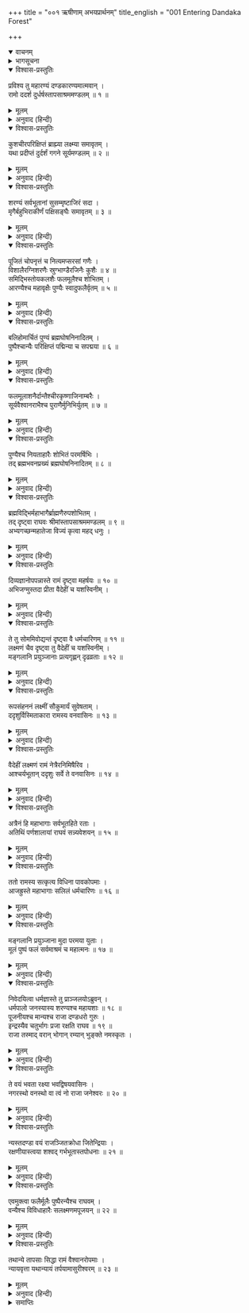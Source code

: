 +++
title = "००१ ऋषीणाम् अभयप्रार्थनम्"
title_english = "001 Entering Dandaka Forest"

+++
<details open><summary>वाचनम्</summary>
<div caption="श्रीराम-हरिसीताराममूर्ति-घनपाठिभ्यां वचनम्" class="audioEmbed" src="https://archive.org/download/Ramayana-recitation-Sriram-harisItArAmamUrti-Ghanapaati-v2/Kanda_3/Kanda_3_ARK-001-Rusheenam_Abhaya_Prathanam.mp3"></div>
</details>

<details><summary>भागसूचना</summary>

1. श्रीराम, लक्ष्मण और सीताका तापसोंके आश्रममण्डलमें सत्कार
</details>

<details open><summary>विश्वास-प्रस्तुतिः</summary>

प्रविश्य तु महारण्यं दण्डकारण्यमात्मवान् ।  
रामो ददर्श दुर्धर्षस्तापसाश्रममण्डलम् ॥ १ ॥
</details>

<details><summary>मूलम्</summary>

प्रविश्य तु महारण्यं दण्डकारण्यमात्मवान् ।  
रामो ददर्श दुर्धर्षस्तापसाश्रममण्डलम् ॥ १ ॥
</details>

<details><summary>अनुवाद (हिन्दी)</summary>

दण्डकारण्य नामक महान् वनमें प्रवेश करके मनको वशमें रखनेवाले दुर्जय वीर श्रीरामने तपस्वी मुनियोंके बहुत-से आश्रम देखे ॥ १ ॥
</details>

<details open><summary>विश्वास-प्रस्तुतिः</summary>

कुशचीरपरिक्षिप्तं ब्राह्म्या लक्ष्म्या समावृतम् ।  
यथा प्रदीप्तं दुर्दर्शं गगने सूर्यमण्डलम् ॥ २ ॥
</details>

<details><summary>मूलम्</summary>

कुशचीरपरिक्षिप्तं ब्राह्म्या लक्ष्म्या समावृतम् ।  
यथा प्रदीप्तं दुर्दर्शं गगने सूर्यमण्डलम् ॥ २ ॥
</details>

<details><summary>अनुवाद (हिन्दी)</summary>

वहाँ कुश और वल्कल वस्त्र फैले हुए थे । वह आश्रममण्डल ऋषियोंकी ब्रह्मविद्याके अभ्याससे प्रकट हुए विलक्षण तेजसे व्याप्त था, इसलिये आकाशमें प्रकाशित होनेवाले दुर्दर्श सूर्य-मण्डलकी भाँति वह भूतलपर उद्दीप्त हो रहा था । राक्षस आदिके लिये उसकी ओर देखना भी कठिन था ॥ २ ॥
</details>

<details open><summary>विश्वास-प्रस्तुतिः</summary>

शरण्यं सर्वभूतानां सुसम्मृष्टाजिरं सदा ।  
मृगैर्बहुभिराकीर्णं पक्षिसङ्घैः समावृतम् ॥ ३ ॥
</details>

<details><summary>मूलम्</summary>

शरण्यं सर्वभूतानां सुसम्मृष्टाजिरं सदा ।  
मृगैर्बहुभिराकीर्णं पक्षिसङ्घैः समावृतम् ॥ ३ ॥
</details>

<details><summary>अनुवाद (हिन्दी)</summary>

वह आश्रमसमुदाय सभी प्राणियोंको शरण देनेवाला था । उसका आँगन सदा झाड़ने-बुहारनेसे स्वच्छ बना रहता था । वहाँ बहुत-से वन्य पशु भरे रहते थे और पक्षियोंके समुदाय भी उसे सब ओरसे घेरे रहते थे ॥
</details>

<details open><summary>विश्वास-प्रस्तुतिः</summary>

पूजितं चोपनृत्तं च नित्यमप्सरसां गणैः ।  
विशालैरग्निशरणैः स्रुग्भाण्डैरजिनैः कुशैः ॥ ४ ॥  
समिद्भिस्तोयकलशैः फलमूलैश्च शोभितम् ।  
आरण्यैश्च महावृक्षैः पुण्यैः स्वादुफलैर्वृतम् ॥ ५ ॥
</details>

<details><summary>मूलम्</summary>

पूजितं चोपनृत्तं च नित्यमप्सरसां गणैः ।  
विशालैरग्निशरणैः स्रुग्भाण्डैरजिनैः कुशैः ॥ ४ ॥  
समिद्भिस्तोयकलशैः फलमूलैश्च शोभितम् ।  
आरण्यैश्च महावृक्षैः पुण्यैः स्वादुफलैर्वृतम् ॥ ५ ॥
</details>

<details><summary>अनुवाद (हिन्दी)</summary>

वहाँका प्रदेश इतना मनोरम था कि वहाँ अप्सराएँ प्रतिदिन आकर नृत्य करती थीं । उस स्थानके प्रति उनके मनमें बड़े आदरका भाव था । बड़ी-बड़ी अग्निशालाएँ, स्रुवा आदि यज्ञपात्र, मृगचर्म, कुश, समिधा, जलपूर्ण कलश तथा फल-मूल उसकी शोभा बढ़ाते थे । स्वादिष्ट फल देनेवाले परम पवित्र तथा बड़े-बड़े वन्य वृक्षोंसे वह आश्रममण्डल घिरा हुआ था ॥ ४-५ ॥
</details>

<details open><summary>विश्वास-प्रस्तुतिः</summary>

बलिहोमार्चितं पुण्यं ब्रह्मघोषनिनादितम् ।  
पुष्पैश्चान्यैः परिक्षिप्तं पद्मिन्या च सपद्मया ॥ ६ ॥
</details>

<details><summary>मूलम्</summary>

बलिहोमार्चितं पुण्यं ब्रह्मघोषनिनादितम् ।  
पुष्पैश्चान्यैः परिक्षिप्तं पद्मिन्या च सपद्मया ॥ ६ ॥
</details>

<details><summary>अनुवाद (हिन्दी)</summary>

बलिवैश्वदेव और होमसे पूजित वह पवित्र आश्रमसमूह वेदमन्त्रोंके पाठकी ध्वनिसे गूँजता रहता था । कमलपुष्पोंसे सुशोभित पुष्करिणी उस स्थानकी शोभा बढ़ाती थी तथा वहाँ और भी बहुत-से फूल सब ओर बिखरे हुए थे ॥
</details>

<details open><summary>विश्वास-प्रस्तुतिः</summary>

फलमूलाशनैर्दान्तैश्चीरकृष्णाजिनाम्बरैः ।  
सूर्यवैश्वानराभैश्च पुराणैर्मुनिभिर्युतम् ॥ ७ ॥
</details>

<details><summary>मूलम्</summary>

फलमूलाशनैर्दान्तैश्चीरकृष्णाजिनाम्बरैः ।  
सूर्यवैश्वानराभैश्च पुराणैर्मुनिभिर्युतम् ॥ ७ ॥
</details>

<details><summary>अनुवाद (हिन्दी)</summary>

उन आश्रमोंमें चीर और काला मृगचर्म धारण करनेवाले तथा फल-मूलका आहार करके रहनेवाले, जितेन्द्रिय एवं सूर्य और अग्निके तुल्य महातेजस्वी, पुरातन मुनि निवास करते थे ॥ ७ ॥
</details>

<details open><summary>विश्वास-प्रस्तुतिः</summary>

पुण्यैश्च नियताहारैः शोभितं परमर्षिभिः ।  
तद् ब्रह्मभवनप्रख्यं ब्रह्मघोषनिनादितम् ॥ ८ ॥
</details>

<details><summary>मूलम्</summary>

पुण्यैश्च नियताहारैः शोभितं परमर्षिभिः ।  
तद् ब्रह्मभवनप्रख्यं ब्रह्मघोषनिनादितम् ॥ ८ ॥
</details>

<details><summary>अनुवाद (हिन्दी)</summary>

नियमित आहार करनेवाले पवित्र महर्षियोंसे सुशोभित वह आश्रमसमूह ब्रह्माजीके धामकी भाँति तेजस्वी तथा वेदध्वनिसे निनादित था ॥ ८ ॥
</details>

<details open><summary>विश्वास-प्रस्तुतिः</summary>

ब्रह्मविद्भिर्महाभागैर्ब्राह्मणैरुपशोभितम् ।  
तद् दृष्ट्वा राघवः श्रीमांस्तापसाश्रममण्डलम् ॥ ९ ॥  
अभ्यगच्छन्महातेजा विज्यं कृत्वा महद् धनुः ।
</details>

<details><summary>मूलम्</summary>

ब्रह्मविद्भिर्महाभागैर्ब्राह्मणैरुपशोभितम् ।  
तद् दृष्ट्वा राघवः श्रीमांस्तापसाश्रममण्डलम् ॥ ९ ॥  
अभ्यगच्छन्महातेजा विज्यं कृत्वा महद् धनुः ।
</details>

<details><summary>अनुवाद (हिन्दी)</summary>

अनेक महाभाग ब्रह्मवेत्ता ब्राह्मण उन आश्रमोंकी शोभा बढ़ाते थे । महातेजस्वी श्रीरामने उस आश्रममण्डलको देखकर अपने महान् धनुषकी प्रत्यञ्चा उतार दी, फिर वे आश्रमके भीतर गये ॥ ९ १/२ ॥
</details>

<details open><summary>विश्वास-प्रस्तुतिः</summary>

दिव्यज्ञानोपपन्नास्ते रामं दृष्ट्वा महर्षयः ॥ १० ॥  
अभिजग्मुस्तदा प्रीता वैदेहीं च यशस्विनीम् ।
</details>

<details><summary>मूलम्</summary>

दिव्यज्ञानोपपन्नास्ते रामं दृष्ट्वा महर्षयः ॥ १० ॥  
अभिजग्मुस्तदा प्रीता वैदेहीं च यशस्विनीम् ।
</details>

<details><summary>अनुवाद (हिन्दी)</summary>

श्रीराम तथा यशस्विनी सीताको देखकर वे दिव्यज्ञानसे सम्पन्न महर्षि बड़ी प्रसन्नताके साथ उनके पास गये ॥
</details>

<details open><summary>विश्वास-प्रस्तुतिः</summary>

ते तु सोममिवोद्यन्तं दृष्ट्वा वै धर्मचारिणम् ॥ ११ ॥  
लक्ष्मणं चैव दृष्ट्वा तु वैदेहीं च यशस्विनीम् ।  
मङ्गलानि प्रयुञ्जानाः प्रत्यगृह्णन् दृढव्रताः ॥ १२ ॥
</details>

<details><summary>मूलम्</summary>

ते तु सोममिवोद्यन्तं दृष्ट्वा वै धर्मचारिणम् ॥ ११ ॥  
लक्ष्मणं चैव दृष्ट्वा तु वैदेहीं च यशस्विनीम् ।  
मङ्गलानि प्रयुञ्जानाः प्रत्यगृह्णन् दृढव्रताः ॥ १२ ॥
</details>

<details><summary>अनुवाद (हिन्दी)</summary>

दृढ़तापूर्वक उत्तम व्रतका पालन करनेवाले वे महर्षि उदयकालके चन्द्रमाकी भाँति मनोहर, धर्मात्मा श्रीरामको, लक्ष्मणको और यशस्विनी विदेहराजकुमारी सीताको भी देखकर उन सबके लिये मङ्गलमय आशीर्वाद देने लगे । उन्होंने उन तीनोंको आदरणीय अतिथिके रूपमें ग्रहण किया ॥ ११-१२ ॥
</details>

<details open><summary>विश्वास-प्रस्तुतिः</summary>

रूपसंहननं लक्ष्मीं सौकुमार्यं सुवेषताम् ।  
ददृशुर्विस्मिताकारा रामस्य वनवासिनः ॥ १३ ॥
</details>

<details><summary>मूलम्</summary>

रूपसंहननं लक्ष्मीं सौकुमार्यं सुवेषताम् ।  
ददृशुर्विस्मिताकारा रामस्य वनवासिनः ॥ १३ ॥
</details>

<details><summary>अनुवाद (हिन्दी)</summary>

श्रीरामके रूप, शरीरकी गठन, कान्ति, सुकुमारता तथा सुन्दर वेषको उन वनवासी मुनियोंने आश्चर्यचकित होकर देखा ॥ १३ ॥
</details>

<details open><summary>विश्वास-प्रस्तुतिः</summary>

वैदेहीं लक्ष्मणं रामं नेत्रैरनिमिषैरिव ।  
आश्चर्यभूतान् ददृशुः सर्वे ते वनवासिनः ॥ १४ ॥
</details>

<details><summary>मूलम्</summary>

वैदेहीं लक्ष्मणं रामं नेत्रैरनिमिषैरिव ।  
आश्चर्यभूतान् ददृशुः सर्वे ते वनवासिनः ॥ १४ ॥
</details>

<details><summary>अनुवाद (हिन्दी)</summary>

वनमें निवास करनेवाले वे सभी मुनि श्रीराम,लक्ष्मण और सीता—तीनोंको एकटक नेत्रोंसे देखने लगे । उनका स्वरूप उन्हें आश्चर्यमय प्रतीत होता था ॥ १४ ॥
</details>

<details open><summary>विश्वास-प्रस्तुतिः</summary>

अत्रैनं हि महाभागाः सर्वभूतहिते रताः ।  
अतिथिं पर्णशालायां राघवं सन्न्यवेशयन् ॥ १५ ॥
</details>

<details><summary>मूलम्</summary>

अत्रैनं हि महाभागाः सर्वभूतहिते रताः ।  
अतिथिं पर्णशालायां राघवं सन्न्यवेशयन् ॥ १५ ॥
</details>

<details><summary>अनुवाद (हिन्दी)</summary>

समस्त प्राणियोंके हितमें तत्पर रहनेवाले उन महाभाग महर्षियोंने वहाँ अपने प्रिय अतिथि इन भगवान् श्रीरामको पर्णशालामें ले जाकर ठहराया ॥ १५ ॥
</details>

<details open><summary>विश्वास-प्रस्तुतिः</summary>

ततो रामस्य सत्कृत्य विधिना पावकोपमाः ।  
आजह्रुस्ते महाभागाः सलिलं धर्मचारिणः ॥ १६ ॥
</details>

<details><summary>मूलम्</summary>

ततो रामस्य सत्कृत्य विधिना पावकोपमाः ।  
आजह्रुस्ते महाभागाः सलिलं धर्मचारिणः ॥ १६ ॥
</details>

<details><summary>अनुवाद (हिन्दी)</summary>

अग्नितुल्य तेजस्वी और धर्मपरायण उन महाभाग मुनियोंने श्रीरामको विधिवत् सत्कारके साथ जल समर्पित किया ॥ १६ ॥
</details>

<details open><summary>विश्वास-प्रस्तुतिः</summary>

मङ्गलानि प्रयुञ्जाना मुदा परमया युताः ।  
मूलं पुष्पं फलं सर्वमाश्रमं च महात्मनः ॥ १७ ॥
</details>

<details><summary>मूलम्</summary>

मङ्गलानि प्रयुञ्जाना मुदा परमया युताः ।  
मूलं पुष्पं फलं सर्वमाश्रमं च महात्मनः ॥ १७ ॥
</details>

<details><summary>अनुवाद (हिन्दी)</summary>

फिर बड़ी प्रसन्नताके साथ मङ्गलसूचक आशीर्वाद देते हुए उन महात्मा श्रीरामको उन्होंने फल-मूल और फूल आदिके साथ सारा आश्रम भी समर्पित कर दिया ॥
</details>

<details open><summary>विश्वास-प्रस्तुतिः</summary>

निवेदयित्वा धर्मज्ञास्ते तु प्राञ्जलयोऽब्रुवन् ।  
धर्मपालो जनस्यास्य शरण्यश्च महायशाः ॥ १८ ॥  
पूजनीयश्च मान्यश्च राजा दण्डधरो गुरुः ।  
इन्द्रस्यैव चतुर्भागः प्रजा रक्षति राघव ॥ १९ ॥  
राजा तस्माद् वरान् भोगान् रम्यान् भुङ्‍क्ते नमस्कृतः ।
</details>

<details><summary>मूलम्</summary>

निवेदयित्वा धर्मज्ञास्ते तु प्राञ्जलयोऽब्रुवन् ।  
धर्मपालो जनस्यास्य शरण्यश्च महायशाः ॥ १८ ॥  
पूजनीयश्च मान्यश्च राजा दण्डधरो गुरुः ।  
इन्द्रस्यैव चतुर्भागः प्रजा रक्षति राघव ॥ १९ ॥  
राजा तस्माद् वरान् भोगान् रम्यान् भुङ्‍क्ते नमस्कृतः ।
</details>

<details><summary>अनुवाद (हिन्दी)</summary>

सब कुछ निवेदन करके वे धर्मज्ञ मुनि हाथ जोड़कर बोले—‘रघुनन्दन! दण्ड धारण करनेवाला राजा धर्मका पालक, महायशस्वी, इस जन-समुदायको शरण देनेवाला माननीय, पूजनीय और सबका गुरु है । इस भूतलपर इन्द्र (आदि लोकपालों) का ही चौथा अंश होनेके कारण वह प्रजाकी रक्षा करता है, अतः राजा सबसे वन्दित होता तथा उत्तम एवं रमणीय भोगोंका उपभोग करता है । (जब साधारण राजाकी यह स्थिति है, तब आपके लिये तो क्या कहना है । आप तो साक्षात् भगवान् हैं) ॥ १८-१९ ॥
</details>

<details open><summary>विश्वास-प्रस्तुतिः</summary>

ते वयं भवता रक्ष्या भवद्विषयवासिनः ।  
नगरस्थो वनस्थो वा त्वं नो राजा जनेश्वरः ॥ २० ॥
</details>

<details><summary>मूलम्</summary>

ते वयं भवता रक्ष्या भवद्विषयवासिनः ।  
नगरस्थो वनस्थो वा त्वं नो राजा जनेश्वरः ॥ २० ॥
</details>

<details><summary>अनुवाद (हिन्दी)</summary>

‘हम आपके राज्यमें निवास करते हैं, अतः आपको हमारी रक्षा करनी चाहिये । आप नगरमें रहें या वनमें, हमलोगोंके राजा ही हैं । आप समस्त जनसमुदायके शासक एवं पालक हैं ॥ २० ॥
</details>

<details open><summary>विश्वास-प्रस्तुतिः</summary>

न्यस्तदण्डा वयं राजञ्जितक्रोधा जितेन्द्रियाः ।  
रक्षणीयास्त्वया शश्वद् गर्भभूतास्तपोधनाः ॥ २१ ॥
</details>

<details><summary>मूलम्</summary>

न्यस्तदण्डा वयं राजञ्जितक्रोधा जितेन्द्रियाः ।  
रक्षणीयास्त्वया शश्वद् गर्भभूतास्तपोधनाः ॥ २१ ॥
</details>

<details><summary>अनुवाद (हिन्दी)</summary>

‘राजन्! हमने जीवमात्रको दण्ड देना छोड़ दिया है, क्रोध और इन्द्रियोंको जीत लिया है । अब तपस्या ही हमारा धन है । जैसे माता गर्भस्थ बालककी रक्षा करती है, उसी प्रकार आपको सदा सब तरहसे हमारी रक्षा करनी चाहिये’ ॥ २१ ॥
</details>

<details open><summary>विश्वास-प्रस्तुतिः</summary>

एवमुक्त्वा फलैर्मूलैः पुष्पैरन्यैश्च राघवम् ।  
वन्यैश्च विविधाहारैः सलक्ष्मणमपूजयन् ॥ २२ ॥
</details>

<details><summary>मूलम्</summary>

एवमुक्त्वा फलैर्मूलैः पुष्पैरन्यैश्च राघवम् ।  
वन्यैश्च विविधाहारैः सलक्ष्मणमपूजयन् ॥ २२ ॥
</details>

<details><summary>अनुवाद (हिन्दी)</summary>

ऐसा कहकर उन तपस्वी मुनियोंने वनमें उत्पन्न होनेवाले फल, मूल, फूल तथा अन्य अनेक प्रकारके आहारोंसे लक्ष्मण (और सीता) सहित भगवान् श्रीरामचन्द्रजीका सत्कार किया ॥ २२ ॥
</details>

<details open><summary>विश्वास-प्रस्तुतिः</summary>

तथान्ये तापसाः सिद्धा रामं वैश्वानरोपमाः ।  
न्यायवृत्ता यथान्यायं तर्पयामासुरीश्वरम् ॥ २३ ॥
</details>

<details><summary>मूलम्</summary>

तथान्ये तापसाः सिद्धा रामं वैश्वानरोपमाः ।  
न्यायवृत्ता यथान्यायं तर्पयामासुरीश्वरम् ॥ २३ ॥
</details>

<details><summary>अनुवाद (हिन्दी)</summary>

इनके सिवा दूसरे अग्नितुल्य तेजस्वी तथा न्याययुक्त बर्ताववाले सिद्ध तापसोंने भी सर्वेश्वर भगवान् श्रीरामको यथोचित रूपसे तृप्त किया ॥ २३ ॥
</details>

<details><summary>समाप्तिः</summary>

इत्यार्षे श्रीमद्रामायणे वाल्मीकीये आदिकाव्येऽरण्यकाण्डे प्रथमः सर्गः ॥ १ ॥  
इस प्रकार श्रीवाल्मीकिनिर्मित आर्षरामायण आदिकाव्यके अरण्यकाण्डमें पहला सर्ग पूरा हुआ ॥ १ ॥
</details>

